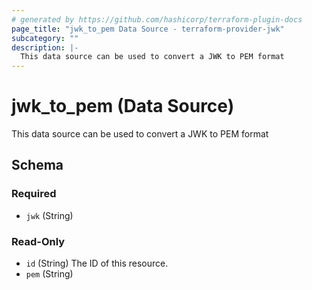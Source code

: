 ```yaml
---
# generated by https://github.com/hashicorp/terraform-plugin-docs
page_title: "jwk_to_pem Data Source - terraform-provider-jwk"
subcategory: ""
description: |-
  This data source can be used to convert a JWK to PEM format
---
```


# jwk_to_pem (Data Source)

This data source can be used to convert a JWK to PEM format



<!-- schema generated by tfplugindocs -->
## Schema

### Required

- `jwk` (String)

### Read-Only

- `id` (String) The ID of this resource.
- `pem` (String)
